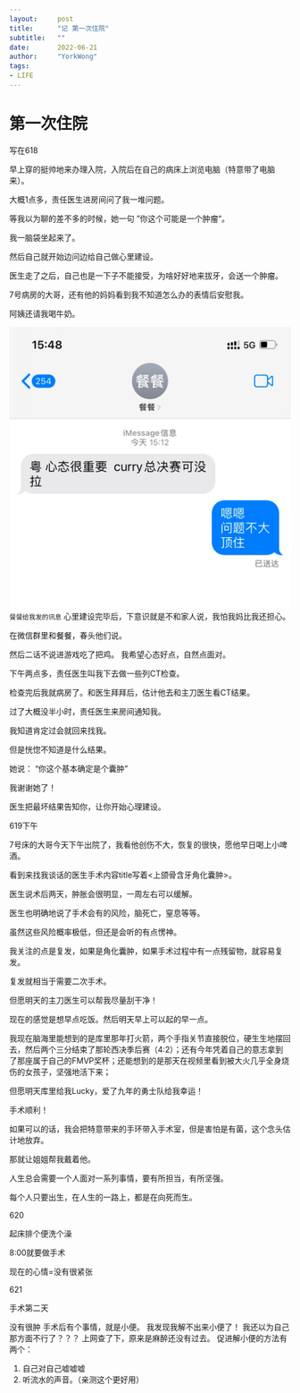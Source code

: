 ```yaml
---
layout:     post
title:      "记 第一次住院"
subtitle:   ""
date:       2022-06-21
author:     "YorkWong"
tags:
- LIFE
---
```

# 第一次住院

写在618

早上穿的挺帅地来办理入院，入院后在自己的病床上浏览电脑（特意带了电脑来）。

大概1点多，责任医生进房间问了我一堆问题。

等我以为聊的差不多的时候，她一句 ”你这个可能是一个肿瘤“。

我一脑袋坐起来了。

然后自己就开始边问边给自己做心里建设。

医生走了之后，自己也是一下子不能接受，为啥好好地来拔牙，会送一个肿瘤。

7号病房的大哥，还有他的妈妈看到我不知道怎么办的表情后安慰我。

阿姨还请我喝牛奶。


![](/img/0621-img1.png)
<small class="img-hint">餐餐给我发的讯息</small>
心里建设完毕后，下意识就是不和家人说，我怕我妈比我还担心。

在微信群里和餐餐，春头他们说。

然后二话不说进游戏吃了把鸡。
我希望心态好点，自然点面对。

下午两点多，责任医生叫我下去做一些列CT检查。

检查完后我就病房了。和医生拜拜后，估计他去和主刀医生看CT结果。

过了大概没半小时，责任医生来房间通知我。

我知道肯定过会就回来找我。

但是恍惚不知道是什么结果。

她说： “你这个基本确定是个囊肿”

我谢谢她了！

医生把最坏结果告知你，让你开始心理建设。

619下午

7号床的大哥今天下午出院了，我看他创伤不大，恢复的很快，愿他早日喝上小啤酒。

看到来找我谈话的医生手术内容title写着<上颌骨含牙角化囊肿>。

医生说术后两天，肿胀会很明显，一周左右可以缓解。

医生也明确地说了手术会有的风险，脑死亡，窒息等等。

虽然这些风险概率极低，但还是会听的有点愣神。

我关注的点是复发，如果是角化囊肿，如果手术过程中有一点残留物，就容易复发。

复发就相当于需要二次手术。

但愿明天的主刀医生可以帮我尽量刮干净！

现在的感觉是想早点吃饭。然后明天早上可以起的早一点。

我现在脑海里能想到的是库里那年打火箭，两个手指关节直接脱位，硬生生地摆回去，然后两个三分结束了那轮西决季后赛（4:2）；还有今年凭着自己的意志拿到了那座属于自己的FMVP奖杯；还能想到的是那天在视频里看到被大火几乎全身烧伤的女孩子，坚强地活下来；

但愿明天库里给我Lucky，爱了九年的勇士队给我幸运！

手术顺利！

如果可以的话，我会把特意带来的手环带入手术室，但是害怕是有菌，这个念头估计地放弃。

那就让姐姐帮我戴着他。

人生总会需要一个人面对一系列事情，要有所担当，有所坚强。

每个人只要出生，在人生的一路上，都是在向死而生。

620

起床排个便洗个澡

8:00就要做手术

现在的心情=没有很紧张

621

手术第二天

没有很肿
手术后有个事情，就是小便。
我发现我解不出来小便了！
我还以为自己那方面不行了？？？
上网查了下，原来是麻醉还没有过去。
促进解小便的方法有两个：
1. 自己对自己嘘嘘嘘
2. 听流水的声音。（亲测这个更好用）